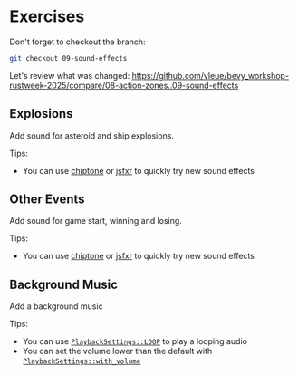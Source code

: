 # Exercises

Don't forget to checkout the branch:

```sh
git checkout 09-sound-effects
```

Let's review what was changed: <https://github.com/vleue/bevy_workshop-rustweek-2025/compare/08-action-zones..09-sound-effects>

## Explosions

Add sound for asteroid and ship explosions.

Tips:

- You can use [chiptone](https://sfbgames.itch.io/chiptone) or [jsfxr](https://sfxr.me) to quickly try new sound effects

## Other Events

Add sound for game start, winning and losing.

Tips:

- You can use [chiptone](https://sfbgames.itch.io/chiptone) or [jsfxr](https://sfxr.me) to quickly try new sound effects

## Background Music

Add a background music

Tips:

- You can use [`PlaybackSettings::LOOP`](https://docs.rs/bevy/0.16.0/bevy/audio/struct.PlaybackSettings.html#associatedconstant.LOOP) to play a looping audio
- You can set the volume lower than the default with [`PlaybackSettings::with_volume`](https://docs.rs/bevy/0.16.0/bevy/audio/struct.PlaybackSettings.html#method.with_volume)
